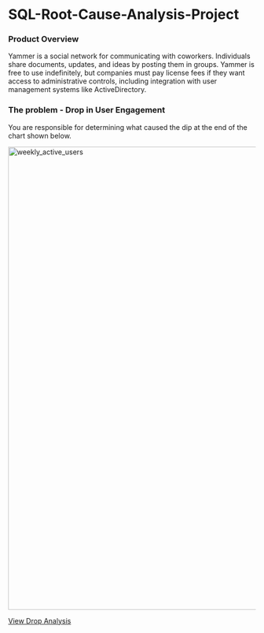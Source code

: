 # SQL-Root-Cause-Analysis-Project

### Product Overview
Yammer is a social network for communicating with coworkers. Individuals share documents, updates, and ideas by posting them in groups. Yammer is free to use indefinitely, but companies must pay license fees if they want access to administrative controls, including integration with user management systems like ActiveDirectory.

### The problem - Drop in User Engagement
You are responsible for determining what caused the dip at the end of the chart shown below.

<img width="941" alt="weekly_active_users" src="https://github.com/user-attachments/assets/081f11f0-4490-41a6-af46-440b787826de" />

[View Drop Analysis](Engagement-Drop-Analysis_akkidas.pdf)
